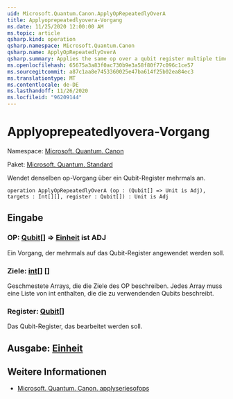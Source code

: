 ```yaml
---
uid: Microsoft.Quantum.Canon.ApplyOpRepeatedlyOverA
title: Applyoprepeatedlyovera-Vorgang
ms.date: 11/25/2020 12:00:00 AM
ms.topic: article
qsharp.kind: operation
qsharp.namespace: Microsoft.Quantum.Canon
qsharp.name: ApplyOpRepeatedlyOverA
qsharp.summary: Applies the same op over a qubit register multiple times.
ms.openlocfilehash: 65675a3a83f0ac730b9e3a58f80f77c096c1ce57
ms.sourcegitcommit: a87c1aa8e7453360025e47ba614f25b02ea84ec3
ms.translationtype: MT
ms.contentlocale: de-DE
ms.lasthandoff: 11/26/2020
ms.locfileid: "96209144"
---
```

# <a name="applyoprepeatedlyovera-operation"></a>Applyoprepeatedlyovera-Vorgang

Namespace: [Microsoft. Quantum. Canon](xref:Microsoft.Quantum.Canon)

Paket: [Microsoft. Quantum. Standard](https://nuget.org/packages/Microsoft.Quantum.Standard)


Wendet denselben op-Vorgang über ein Qubit-Register mehrmals an.

```qsharp
operation ApplyOpRepeatedlyOverA (op : (Qubit[] => Unit is Adj), targets : Int[][], register : Qubit[]) : Unit is Adj
```


## <a name="input"></a>Eingabe

### <a name="op--qubit--unit--is-adj"></a>OP: [Qubit](xref:microsoft.quantum.lang-ref.qubit)[] => [Einheit](xref:microsoft.quantum.lang-ref.unit)  ist ADJ

Ein Vorgang, der mehrmals auf das Qubit-Register angewendet werden soll.


### <a name="targets--int"></a>Ziele: [int](xref:microsoft.quantum.lang-ref.int)[] []

Geschmestete Arrays, die die Ziele des OP beschreiben. Jedes Array muss eine Liste von int enthalten, die die zu verwendenden Qubits beschreibt.


### <a name="register--qubit"></a>Register: [Qubit](xref:microsoft.quantum.lang-ref.qubit)[]

Das Qubit-Register, das bearbeitet werden soll.



## <a name="output--unit"></a>Ausgabe: [Einheit](xref:microsoft.quantum.lang-ref.unit)



## <a name="see-also"></a>Weitere Informationen

- [Microsoft. Quantum. Canon. applyseriesofops](xref:Microsoft.Quantum.Canon.ApplySeriesOfOps)